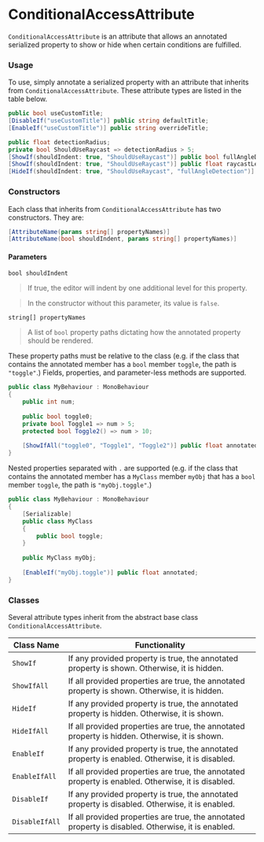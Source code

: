 # ConditionalAccessAttribute

`ConditionalAccessAttribute` is an attribute that allows an annotated serialized property to show or hide when certain conditions are fulfilled.

### Usage

To use, simply annotate a serialized property with an attribute that inherits from `ConditionalAccessAttribute`. These attribute types are listed in the table below.

```cs
public bool useCustomTitle;
[DisableIf("useCustomTitle")] public string defaultTitle;
[EnableIf("useCustomTitle")] public string overrideTitle;

public float detectionRadius;
private bool ShouldUseRaycast => detectionRadius > 5;
[ShowIf(shouldIndent: true, "ShouldUseRaycast")] public bool fullAngleDetection;
[ShowIf(shouldIndent: true, "ShouldUseRaycast")] public float raycastLength;
[HideIf(shouldIndent: true, "ShouldUseRaycast", "fullAngleDetection")] public float detectionAngle;
```

### Constructors

Each class that inherits from `ConditionalAccessAttribute` has two constructors. They are:

```cs
[AttributeName(params string[] propertyNames)]
[AttributeName(bool shouldIndent, params string[] propertyNames)]
```

#### Parameters

`bool shouldIndent`
> If true, the editor will indent by one additional level for this property.

> In the constructor without this parameter, its value is `false`.

`string[] propertyNames`
> A list of `bool` property paths dictating how the annotated property should be rendered.

These property paths must be relative to the class (e.g. if the class that contains the annotated member has a `bool` member `toggle`, the path is `"toggle"`.) Fields, properties, and parameter-less methods are supported.

```cs
public class MyBehaviour : MonoBehaviour
{
	public int num;
	
	public bool toggle0;
	private bool Toggle1 => num > 5;
	protected bool Toggle2() => num > 10;
	
	[ShowIfAll("toggle0", "Toggle1", "Toggle2")] public float annotated;
}
```

Nested properties separated with `.` are supported (e.g. if the class that contains the annotated member has a `MyClass` member `myObj` that has a `bool` member `toggle`, the path is `"myObj.toggle"`.)

```cs
public class MyBehaviour : MonoBehaviour
{
	[Serializable]
	public class MyClass
	{
		public bool toggle;
	}
	
	public MyClass myObj;
	
	[EnableIf("myObj.toggle")] public float annotated;
}
```


### Classes

Several attribute types inherit from the abstract base class `ConditionalAccessAttribute`.

| Class Name | Functionality |
| - | - |
| `ShowIf` | If any provided property is true, the annotated property is shown. Otherwise, it is hidden. |
| `ShowIfAll` | If all provided properties are true, the annotated property is shown. Otherwise, it is hidden. |
| `HideIf` | If any provided property is true, the annotated property is hidden. Otherwise, it is shown. |
| `HideIfAll` | If all provided properties are true, the annotated property is hidden. Otherwise, it is shown. |
| `EnableIf` | If any provided property is true, the annotated property is enabled. Otherwise, it is disabled. |
| `EnableIfAll` | If all provided properties are true, the annotated property is enabled. Otherwise, it is disabled. |
| `DisableIf` | If any provided property is true, the annotated property is disabled. Otherwise, it is enabled. |
| `DisableIfAll` | If all provided properties are true, the annotated property is disabled. Otherwise, it is enabled. |